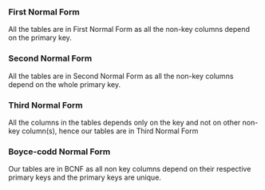 ### First Normal Form
All the tables are in First Normal Form as all the non-key columns depend on the primary key.

### Second Normal Form
All the tables are in Second Normal Form as all the non-key columns depend on the whole primary key.

### Third Normal Form
All the columns in the tables depends only on the key and not on other non-key column(s), hence our tables are in Third Normal Form

### Boyce-codd Normal Form
Our tables are in BCNF as all non key columns depend on their respective primary keys and the primary keys are unique.
